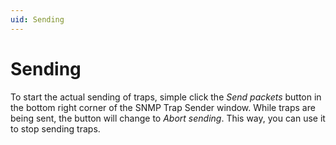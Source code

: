 ```yaml
---
uid: Sending
---
```


# Sending

To start the actual sending of traps, simple click the *Send packets* button in the bottom right corner of the SNMP Trap Sender window. While traps are being sent, the button will change to *Abort sending*. This way, you can use it to stop sending traps.
